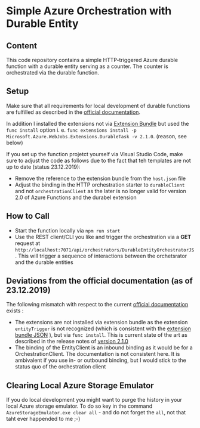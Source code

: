 # Simple Azure Orchestration with Durable Entity

## Content
This code repository contains a simple HTTP-triggered Azure durable function with a durable entity serving as a counter. The counter is orchestrated via the durable function.

## Setup
Make sure that all requirements for local development of durable functions are fulfilled as described in the [official documentation](https://docs.microsoft.com/en-US/azure/azure-functions/durable/quickstart-js-vscode#prerequisites).

In addition I installed the extensions not via [Extension Bundle](https://docs.microsoft.com/en-US/azure/azure-functions/durable/quickstart-js-vscode#prerequisites) but used the `func install` option i. e. `func extensions install -p Microsoft.Azure.WebJobs.Extensions.DurableTask -v 2.1.0`. (reason, see below)

If you set up the function projetct yourself via Visual Studio Code, make sure to adjust the code as follows due to the fact that teh templates are not up to date (status 23.12.2019):
* Remove the reference to the extension bundle from the `host.json` file
* Adjust the binding in the HTTP orchestration starter to `durableClient` and not `orchestrationClient` as the later is no longer valid for version 2.0 of Azure Functions and the durabel extension

## How to Call
* Start the function locally via `npm run start`
* Use the REST client/CLI you like and trigger the orchestration via a **GET** request at `http://localhost:7071/api/orchestrators/DurableEntityOrchestratorJS`. This will trigger a sequence of interactions between the orchetsrator and the durable entities 

## Deviations from the official documentation (as of 23.12.2019)
The following mismatch with respect to the current [official documentation](https://docs.microsoft.com/en-US/azure/azure-functions/durable/durable-functions-entities) exists :
* The extensions are not installed via extension bundle as the extension `entityTrigger` is not recognized (which is consistent with the [extension bundle JSON](https://github.com/Azure/azure-functions-extension-bundles/blob/master/src/Microsoft.Azure.Functions.ExtensionBundle/extensions.json) ), but via `func install`. This is current state of the art as described in the release notes of [version 2.1.0](https://github.com/Azure/azure-functions-durable-extension/releases) 
* The binding of the EntityClient is an inbound binding as it would be for a OrchestrationClient. The documentation is not consistent here. It is ambivalent if you use in- or outbound binding, but I would stick to the status quo of the orchestration client

## Clearing Local Azure Storage Emulator
If you do local development you might want to purge the history in your local Azure storage emulator. To do so key in the command `AzureStorageEmulator.exe clear all` - and do not forget the `all`, not that taht ever happended to me ;-) 